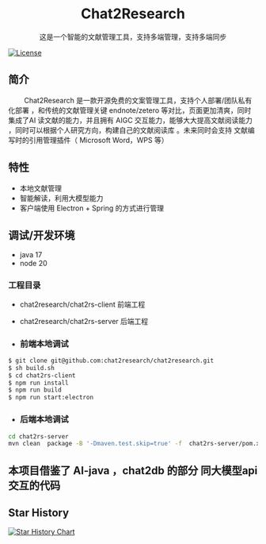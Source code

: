 <h1 align="center">Chat2Research</h1>
<div align="center">
    这是一个智能的文献管理工具，支持多端管理，支持多端同步
</div>

[![License](https://img.shields.io/github/license/alibaba/fastjson2?color=4D7A97&logo=apache)](https://www.apache.org/licenses/LICENSE-2.0.html)

## 简介
&emsp; &emsp;Chat2Research 是一款开源免费的文案管理工具，支持个人部署/团队私有化部署 ，和传统的文献管理关键 endnote/zetero 等对比，页面更加清爽，同时集成了AI 读文献的能力，并且拥有
AIGC 交互能力，能够大大提高文献阅读能力 ，同时可以根据个人研究方向，构建自己的文献阅读库 。未来同时会支持 文献编写时的引用管理插件（
Microsoft Word，WPS 等）

## 特性
- 本地文献管理
- 智能解读，利用大模型能力
- 客户端使用 Electron + Spring 的方式进行管理

## 调试/开发环境
- java 17
- node 20
### 工程目录
- chat2research/chat2rs-client 前端工程
- chat2research/chat2rs-server 后端工程

- ### 前端本地调试
``` bash
$ git clone git@github.com:chat2research/chat2research.git
$ sh build.sh
$ cd chat2rs-client
$ npm run install
$ npm run build
$ npm run start:electron
```
- ### 后端本地调试
``` bash
cd chat2rs-server
mvn clean  package -B '-Dmaven.test.skip=true' -f  chat2rs-server/pom.xml
```

## 本项目借鉴了 AI-java ，chat2db 的部分 同大模型api交互的代码
## Star History
<a href="https://star-history.com/#chat2research/chat2research&Date">
  <picture>
    <source media="(prefers-color-scheme: dark)" srcset="https://api.star-history.com/svg?repos=chat2research/chat2research&type=Date&theme=dark" />
    <source media="(prefers-color-scheme: light)" srcset="https://api.star-history.com/svg?repos=chat2research/chat2research&type=Date" />
    <img alt="Star History Chart" src="https://api.star-history.com/svg?repos=chat2research/chat2research&type=Date" />
  </picture>
</a>